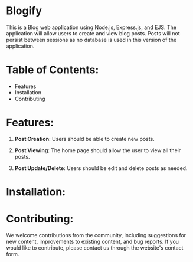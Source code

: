 # Blogify


This is a Blog web application using Node.js, Express.js, and EJS. The application will allow users to create and view blog posts. Posts will not persist between sessions as no database is used in this version of the application. 

# Table of Contents:

- Features
- Installation
- Contributing


# Features:
  1. **Post Creation**: Users should be able to create new posts.

  2. **Post Viewing**: The home page should allow the user to view all their posts.

  3. **Post Update/Delete**: Users should be edit and delete posts as needed.


# Installation:



# Contributing:

We welcome contributions from the community, including suggestions for new content, improvements to existing content, and bug reports. If you would like to contribute, please contact us through the website's contact form.






